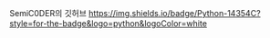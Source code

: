 SemiC0DER의 깃허브
https://img.shields.io/badge/Python-14354C?style=for-the-badge&logo=python&logoColor=white
